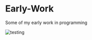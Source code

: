 # Early-Work
Some of my early work in programming

![testing](http://www.nicholas-swift.com/images/Early%20Work/a-star.jpg)
